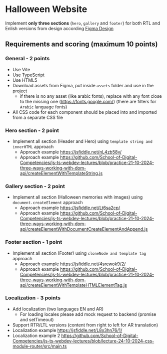 # Halloween Website

Implement **only three sections** (`hero`, `gallery` and `footer`) for both RTL and Enlish versions from design according [Figma Design](<https://www.figma.com/file/Z9i2HiOV3VtvhnqkKBUUon/Free-Halloween-Party-Time-Landing-Page-(Community)?type=design&node-id=0-1&mode=design&t=rp5neXS05UbP5lGk-0>)

## Requirements and scoring (maximum 10 points)

### General - 2 points

- Use Vite
- Use TypeScript
- Use HTML5
- Download assets from Figma, put inside `assets` folder and use in the project
  - if there is no any asset (like arabic fonts), replace with any font close to the missing one (https://fonts.google.com/) (there are filters for `Arabic` language fonts)
- All CSS code for each component should be placed into and imported from a separate CSS file

### Hero section - 2 point

- Implement all section (Header and Hero) using `template string and innerHTML` approach
  - Approach example https://jsfiddle.net/nL4zb58v/
  - Approach example https://github.com/School-of-Digital-Competencies/js-ts-webdev-lectures/blob/practice-21-10-2024-three-ways-working-with-dom-api/createElementWithTemplateString.js

### Gallery section - 2 point

- Implement all section (Halloween memories with images) using `document.createElement` approach
  - Approach example https://jsfiddle.net/Lt6sa2cp/
  - Approach example https://github.com/School-of-Digital-Competencies/js-ts-webdev-lectures/blob/practice-21-10-2024-three-ways-working-with-dom-api/createElementWithDocumentCreateElementAndAppend.js

### Footer section - 1 point

- Implement all section (Footer) using `cloneNode and template tag` approach
  - Approach example https://jsfiddle.net/4srewok9/2/
  - Approach example https://github.com/School-of-Digital-Competencies/js-ts-webdev-lectures/blob/practice-21-10-2024-three-ways-working-with-dom-api/createElementWithTemplateHTMLElementTag.js

### Localization - 3 points

- Add localization (two languages EN and AR)
  - For loading locales please add mock request to backend (promise and setTimeout)
- Support RTR/LTL versions (content from right to left for AR translation)
- Localization example https://jsfiddle.net/L8x3hn76/1/
- Localization example 2 https://github.com/School-of-Digital-Competencies/js-ts-webdev-lectures/blob/lecture-24-10-2024-css-module-router/src/main.ts
